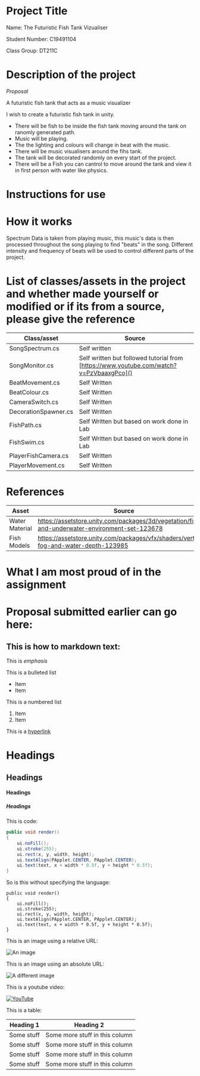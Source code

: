 # Project Title

Name: The Futuristic Fish Tank Vizualiser

Student Number: C19491104

Class Group: DT211C

# Description of the project

*Proposal*

A futuristic fish tank that acts as a music visualizer

I wish to create a futuristic fish tank in unity.
 - There will be fish to be inside the fish tank moving around the tank on ranomly generated path.
 - Music will be playing.
 - The the lighting and colours will change in beat with the music.
 - There will be music visualisers around the fihs tank.
 - The tank will be decorated randomly on every start of the project.
 - There will be a Fish you can cantrol to move around the tank and view it in first person with water like physics.

# Instructions for use

# How it works

Spectrum Data is taken from playing music, this music's data is then processed throughout the song playing to find "beats" in the song.
Different intensity and frequency of beats will be used to control different parts of the project.

# List of classes/assets in the project and whether made yourself or modified or if its from a source, please give the reference

| Class/asset | Source |
|-----------|-----------|
| SongSpectrum.cs | Self written  |
| SongMonitor.cs | Self written but followed tutorial from [https://www.youtube.com/watch?v=PzVbaaxgPco]() |
| BeatMovement.cs | Self Written |
| BeatColour.cs | Self Written |
| CameraSwitch.cs | Self Written |
| DecorationSpawner.cs | Self Written |
| FishPath.cs | Self Written but based on work done in Lab |
| FishSwim.cs | Self Written but based on work done in Lab |
| PlayerFishCamera.cs | Self Written |
| PlayerMovement.cs | Self Written |

# References
| Asset | Source |
|-----------|-----------|
| Water Material | https://assetstore.unity.com/packages/3d/vegetation/fishes-and-underwater-environment-set-123678 |
| Fish Models | https://assetstore.unity.com/packages/vfx/shaders/vertical-fog-and-water-depth-123985 |

# What I am most proud of in the assignment

# Proposal submitted earlier can go here:

## This is how to markdown text:

This is *emphasis*

This is a bulleted list

- Item
- Item

This is a numbered list

1. Item
1. Item

This is a [hyperlink](http://bryanduggan.org)

# Headings
## Headings
#### Headings
##### Headings

This is code:

```Java
public void render()
{
	ui.noFill();
	ui.stroke(255);
	ui.rect(x, y, width, height);
	ui.textAlign(PApplet.CENTER, PApplet.CENTER);
	ui.text(text, x + width * 0.5f, y + height * 0.5f);
}
```

So is this without specifying the language:

```
public void render()
{
	ui.noFill();
	ui.stroke(255);
	ui.rect(x, y, width, height);
	ui.textAlign(PApplet.CENTER, PApplet.CENTER);
	ui.text(text, x + width * 0.5f, y + height * 0.5f);
}
```

This is an image using a relative URL:

![An image](images/p8.png)

This is an image using an absolute URL:

![A different image](https://bryanduggandotorg.files.wordpress.com/2019/02/infinite-forms-00045.png?w=595&h=&zoom=2)

This is a youtube video:

[![YouTube](http://img.youtube.com/vi/J2kHSSFA4NU/0.jpg)](https://www.youtube.com/watch?v=J2kHSSFA4NU)

This is a table:

| Heading 1 | Heading 2 |
|-----------|-----------|
|Some stuff | Some more stuff in this column |
|Some stuff | Some more stuff in this column |
|Some stuff | Some more stuff in this column |
|Some stuff | Some more stuff in this column |

